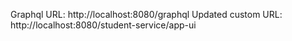 Graphql URL: http://localhost:8080/graphql
Updated custom URL: http://localhost:8080/student-service/app-ui 